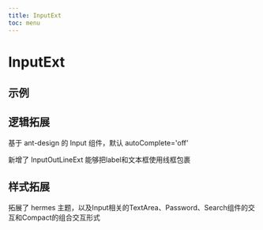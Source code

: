 ```yaml
---
title: InputExt
toc: menu
---
```


# InputExt

## 示例
<code src="../../packages/antd-ext/examples/InputExt"></code>

## 逻辑拓展
基于 ant-design 的 Input 组件，默认 autoComplete='off'

新增了 InputOutLineExt 能够把label和文本框使用线框包裹

## 样式拓展
拓展了 hermes 主题，以及Input相关的TextArea、Password、Search组件的交互和Compact的组合交互形式

